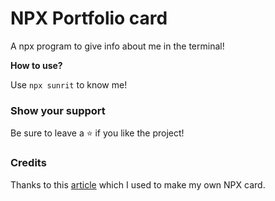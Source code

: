 # NPX Portfolio card

A npx program to give info about me in the terminal!

**How to use?**

Use `npx sunrit` to know me!

### Show your support

Be sure to leave a ⭐ if you like the project!

### Credits

Thanks to this [article](https://dev.to/harshhhdev/creating-a-npx-introduction-card-782) which I used to make my own 
NPX card.


